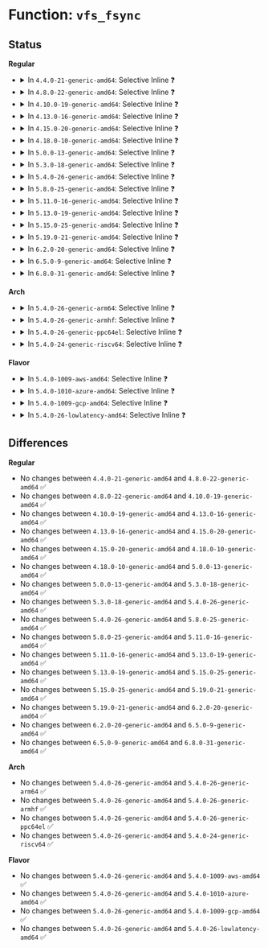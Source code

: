 # Function: <code>vfs_fsync</code>

## Status
<b>Regular</b>
<ul>
<li>
<details>
<summary>In <code>4.4.0-21-generic-amd64</code>: Selective Inline ❓</summary>

```c
int vfs_fsync(struct file * file, int datasync)
```

```json
{
  "name": "vfs_fsync",
  "collision_type": "Unique Global",
  "inline_type": "Selective",
  "funcs": [
    {
      "addr": 18446744071581206080,
      "name": "vfs_fsync",
      "external": true,
      "loc": "fs/sync.c:207",
      "file": "fs/sync.c",
      "inline": "not declared, inlined",
      "caller_inline": [
        "fs/sync.c:do_fsync"
      ],
      "caller_func": [
        "drivers/block/loop.c:__loop_update_dio",
        "drivers/block/loop.c:__loop_update_dio",
        "drivers/block/loop.c:loop_queue_work",
        "drivers/md/bitmap.c:bitmap_create"
      ]
    }
  ],
  "symbols": [
    {
      "addr": 18446744071581206080,
      "name": "vfs_fsync",
      "section": ".text",
      "bind": "STB_GLOBAL",
      "size": 30
    }
  ]
}
```
</details>
</li>
<li>
<details>
<summary>In <code>4.8.0-22-generic-amd64</code>: Selective Inline ❓</summary>

```c
int vfs_fsync(struct file * file, int datasync)
```

```json
{
  "name": "vfs_fsync",
  "collision_type": "Unique Global",
  "inline_type": "Selective",
  "funcs": [
    {
      "addr": 18446744071581370822,
      "name": "vfs_fsync",
      "external": true,
      "loc": "fs/sync.c:207",
      "file": "fs/sync.c",
      "inline": "not declared, inlined",
      "caller_inline": [
        "fs/sync.c:do_fsync"
      ],
      "caller_func": [
        "drivers/block/loop.c:loop_queue_work",
        "drivers/block/loop.c:__loop_update_dio",
        "drivers/block/loop.c:__loop_update_dio",
        "drivers/md/bitmap.c:bitmap_create"
      ]
    }
  ],
  "symbols": [
    {
      "addr": 18446744071581370752,
      "name": "vfs_fsync",
      "section": ".text",
      "bind": "STB_GLOBAL",
      "size": 30
    }
  ]
}
```
</details>
</li>
<li>
<details>
<summary>In <code>4.10.0-19-generic-amd64</code>: Selective Inline ❓</summary>

```c
int vfs_fsync(struct file * file, int datasync)
```

```json
{
  "name": "vfs_fsync",
  "collision_type": "Unique Global",
  "inline_type": "Selective",
  "funcs": [
    {
      "addr": 18446744071581448678,
      "name": "vfs_fsync",
      "external": true,
      "loc": "fs/sync.c:208",
      "file": "fs/sync.c",
      "inline": "not declared, inlined",
      "caller_inline": [
        "fs/sync.c:do_fsync"
      ],
      "caller_func": [
        "drivers/block/loop.c:loop_queue_work",
        "drivers/block/loop.c:__loop_update_dio",
        "drivers/block/loop.c:__loop_update_dio",
        "drivers/md/bitmap.c:bitmap_create"
      ]
    }
  ],
  "symbols": [
    {
      "addr": 18446744071581448608,
      "name": "vfs_fsync",
      "section": ".text",
      "bind": "STB_GLOBAL",
      "size": 30
    }
  ]
}
```
</details>
</li>
<li>
<details>
<summary>In <code>4.13.0-16-generic-amd64</code>: Selective Inline ❓</summary>

```c
int vfs_fsync(struct file * file, int datasync)
```

```json
{
  "name": "vfs_fsync",
  "collision_type": "Unique Global",
  "inline_type": "Selective",
  "funcs": [
    {
      "addr": 18446744071581502838,
      "name": "vfs_fsync",
      "external": true,
      "loc": "fs/sync.c:208",
      "file": "fs/sync.c",
      "inline": "not declared, inlined",
      "caller_inline": [
        "fs/sync.c:do_fsync"
      ],
      "caller_func": [
        "drivers/block/loop.c:loop_queue_work",
        "drivers/block/loop.c:__loop_update_dio",
        "drivers/block/loop.c:__loop_update_dio",
        "drivers/md/bitmap.c:bitmap_create"
      ]
    }
  ],
  "symbols": [
    {
      "addr": 18446744071581502768,
      "name": "vfs_fsync",
      "section": ".text",
      "bind": "STB_GLOBAL",
      "size": 30
    }
  ]
}
```
</details>
</li>
<li>
<details>
<summary>In <code>4.15.0-20-generic-amd64</code>: Selective Inline ❓</summary>

```c
int vfs_fsync(struct file * file, int datasync)
```

```json
{
  "name": "vfs_fsync",
  "collision_type": "Unique Global",
  "inline_type": "Selective",
  "funcs": [
    {
      "addr": 18446744071581644982,
      "name": "vfs_fsync",
      "external": true,
      "loc": "fs/sync.c:209",
      "file": "fs/sync.c",
      "inline": "not declared, inlined",
      "caller_inline": [
        "fs/sync.c:do_fsync"
      ],
      "caller_func": [
        "drivers/block/loop.c:loop_queue_work",
        "drivers/block/loop.c:__loop_update_dio",
        "drivers/block/loop.c:__loop_update_dio",
        "drivers/md/md-bitmap.c:bitmap_create"
      ]
    }
  ],
  "symbols": [
    {
      "addr": 18446744071581644912,
      "name": "vfs_fsync",
      "section": ".text",
      "bind": "STB_GLOBAL",
      "size": 30
    }
  ]
}
```
</details>
</li>
<li>
<details>
<summary>In <code>4.18.0-10-generic-amd64</code>: Selective Inline ❓</summary>

```c
int vfs_fsync(struct file * file, int datasync)
```

```json
{
  "name": "vfs_fsync",
  "collision_type": "Unique Global",
  "inline_type": "Selective",
  "funcs": [
    {
      "addr": 18446744071581803766,
      "name": "vfs_fsync",
      "external": true,
      "loc": "fs/sync.c:210",
      "file": "fs/sync.c",
      "inline": "not declared, inlined",
      "caller_inline": [
        "fs/sync.c:do_fsync"
      ],
      "caller_func": [
        "fs/aio.c:aio_fsync_work",
        "fs/iomap.c:iomap_swapfile_activate",
        "drivers/block/loop.c:loop_queue_work",
        "drivers/block/loop.c:__loop_update_dio",
        "drivers/block/loop.c:__loop_update_dio",
        "drivers/md/md-bitmap.c:bitmap_create"
      ]
    }
  ],
  "symbols": [
    {
      "addr": 18446744071581803696,
      "name": "vfs_fsync",
      "section": ".text",
      "bind": "STB_GLOBAL",
      "size": 30
    }
  ]
}
```
</details>
</li>
<li>
<details>
<summary>In <code>5.0.0-13-generic-amd64</code>: Selective Inline ❓</summary>

```c
int vfs_fsync(struct file * file, int datasync)
```

```json
{
  "name": "vfs_fsync",
  "collision_type": "Unique Global",
  "inline_type": "Selective",
  "funcs": [
    {
      "addr": 18446744071581890774,
      "name": "vfs_fsync",
      "external": true,
      "loc": "fs/sync.c:210",
      "file": "fs/sync.c",
      "inline": "not declared, inlined",
      "caller_inline": [
        "fs/sync.c:do_fsync"
      ],
      "caller_func": [
        "fs/aio.c:aio_fsync_work",
        "fs/iomap.c:iomap_swapfile_activate",
        "drivers/block/loop.c:loop_queue_work",
        "drivers/block/loop.c:__loop_update_dio",
        "drivers/block/loop.c:__loop_update_dio",
        "drivers/md/md-bitmap.c:md_bitmap_create"
      ]
    }
  ],
  "symbols": [
    {
      "addr": 18446744071581890704,
      "name": "vfs_fsync",
      "section": ".text",
      "bind": "STB_GLOBAL",
      "size": 30
    }
  ]
}
```
</details>
</li>
<li>
<details>
<summary>In <code>5.3.0-18-generic-amd64</code>: Selective Inline ❓</summary>

```c
int vfs_fsync(struct file * file, int datasync)
```

```json
{
  "name": "vfs_fsync",
  "collision_type": "Unique Global",
  "inline_type": "Selective",
  "funcs": [
    {
      "addr": 18446744071582015878,
      "name": "vfs_fsync",
      "external": true,
      "loc": "fs/sync.c:210",
      "file": "fs/sync.c",
      "inline": "not declared, inlined",
      "caller_inline": [
        "fs/sync.c:do_fsync"
      ],
      "caller_func": [
        "fs/aio.c:aio_fsync_work",
        "fs/iomap/swapfile.c:iomap_swapfile_activate",
        "drivers/block/loop.c:loop_queue_work",
        "drivers/block/loop.c:__loop_update_dio",
        "drivers/block/loop.c:__loop_update_dio",
        "drivers/md/md-bitmap.c:md_bitmap_create"
      ]
    }
  ],
  "symbols": [
    {
      "addr": 18446744071582015808,
      "name": "vfs_fsync",
      "section": ".text",
      "bind": "STB_GLOBAL",
      "size": 30
    }
  ]
}
```
</details>
</li>
<li>
<details>
<summary>In <code>5.4.0-26-generic-amd64</code>: Selective Inline ❓</summary>

```c
int vfs_fsync(struct file * file, int datasync)
```

```json
{
  "name": "vfs_fsync",
  "collision_type": "Unique Global",
  "inline_type": "Selective",
  "funcs": [
    {
      "addr": 18446744071582093830,
      "name": "vfs_fsync",
      "external": true,
      "loc": "fs/sync.c:210",
      "file": "fs/sync.c",
      "inline": "not declared, inlined",
      "caller_inline": [
        "fs/sync.c:do_fsync"
      ],
      "caller_func": [
        "fs/aio.c:aio_fsync_work",
        "fs/iomap/swapfile.c:iomap_swapfile_activate",
        "drivers/block/loop.c:loop_queue_work",
        "drivers/block/loop.c:__loop_update_dio",
        "drivers/block/loop.c:__loop_update_dio",
        "drivers/md/md-bitmap.c:md_bitmap_create"
      ]
    }
  ],
  "symbols": [
    {
      "addr": 18446744071582093760,
      "name": "vfs_fsync",
      "section": ".text",
      "bind": "STB_GLOBAL",
      "size": 30
    }
  ]
}
```
</details>
</li>
<li>
<details>
<summary>In <code>5.8.0-25-generic-amd64</code>: Selective Inline ❓</summary>

```c
int vfs_fsync(struct file * file, int datasync)
```

```json
{
  "name": "vfs_fsync",
  "collision_type": "Unique Global",
  "inline_type": "Selective",
  "funcs": [
    {
      "addr": 18446744071582330835,
      "name": "vfs_fsync",
      "external": true,
      "loc": "fs/sync.c:213",
      "file": "fs/sync.c",
      "inline": "not declared, inlined",
      "caller_inline": [
        "fs/sync.c:__ia32_sys_fdatasync",
        "fs/sync.c:__x64_sys_fdatasync",
        "fs/sync.c:__ia32_sys_fsync",
        "fs/sync.c:__x64_sys_fsync"
      ],
      "caller_func": [
        "fs/aio.c:aio_fsync_work",
        "fs/iomap/swapfile.c:iomap_swapfile_activate",
        "drivers/block/loop.c:do_req_filebacked",
        "drivers/block/loop.c:__loop_update_dio",
        "drivers/md/md-bitmap.c:md_bitmap_create"
      ]
    }
  ],
  "symbols": [
    {
      "addr": 18446744071582330944,
      "name": "vfs_fsync",
      "section": ".text",
      "bind": "STB_GLOBAL",
      "size": 121
    }
  ]
}
```
</details>
</li>
<li>
<details>
<summary>In <code>5.11.0-16-generic-amd64</code>: Selective Inline ❓</summary>

```c
int vfs_fsync(struct file * file, int datasync)
```

```json
{
  "name": "vfs_fsync",
  "collision_type": "Unique Global",
  "inline_type": "Selective",
  "funcs": [
    {
      "addr": 18446744071582382259,
      "name": "vfs_fsync",
      "external": true,
      "loc": "fs/sync.c:213",
      "file": "fs/sync.c",
      "inline": "not declared, inlined",
      "caller_inline": [
        "fs/sync.c:__ia32_sys_fdatasync",
        "fs/sync.c:__x64_sys_fdatasync",
        "fs/sync.c:__ia32_sys_fsync",
        "fs/sync.c:__x64_sys_fsync"
      ],
      "caller_func": [
        "fs/aio.c:aio_fsync_work",
        "fs/iomap/swapfile.c:iomap_swapfile_activate",
        "drivers/block/loop.c:do_req_filebacked",
        "drivers/block/loop.c:__loop_update_dio",
        "drivers/md/md-bitmap.c:md_bitmap_create"
      ]
    }
  ],
  "symbols": [
    {
      "addr": 18446744071582382368,
      "name": "vfs_fsync",
      "section": ".text",
      "bind": "STB_GLOBAL",
      "size": 121
    }
  ]
}
```
</details>
</li>
<li>
<details>
<summary>In <code>5.13.0-19-generic-amd64</code>: Selective Inline ❓</summary>

```c
int vfs_fsync(struct file * file, int datasync)
```

```json
{
  "name": "vfs_fsync",
  "collision_type": "Unique Global",
  "inline_type": "Selective",
  "funcs": [
    {
      "addr": 18446744071582410018,
      "name": "vfs_fsync",
      "external": true,
      "loc": "fs/sync.c:212",
      "file": "fs/sync.c",
      "inline": "not declared, inlined",
      "caller_inline": [
        "fs/sync.c:__ia32_sys_fdatasync",
        "fs/sync.c:__x64_sys_fdatasync",
        "fs/sync.c:__ia32_sys_fsync",
        "fs/sync.c:__x64_sys_fsync"
      ],
      "caller_func": [
        "fs/aio.c:aio_fsync_work",
        "fs/iomap/swapfile.c:iomap_swapfile_activate",
        "drivers/block/loop.c:do_req_filebacked",
        "drivers/block/loop.c:__loop_update_dio",
        "drivers/md/md-bitmap.c:md_bitmap_create"
      ]
    }
  ],
  "symbols": [
    {
      "addr": 18446744071582410128,
      "name": "vfs_fsync",
      "section": ".text",
      "bind": "STB_GLOBAL",
      "size": 121
    }
  ]
}
```
</details>
</li>
<li>
<details>
<summary>In <code>5.15.0-25-generic-amd64</code>: Selective Inline ❓</summary>

```c
int vfs_fsync(struct file * file, int datasync)
```

```json
{
  "name": "vfs_fsync",
  "collision_type": "Unique Global",
  "inline_type": "Selective",
  "funcs": [
    {
      "addr": 18446744071582731410,
      "name": "vfs_fsync",
      "external": true,
      "loc": "fs/sync.c:213",
      "file": "fs/sync.c",
      "inline": "not declared, inlined",
      "caller_inline": [
        "fs/sync.c:__ia32_sys_fdatasync",
        "fs/sync.c:__x64_sys_fdatasync",
        "fs/sync.c:__ia32_sys_fsync",
        "fs/sync.c:__x64_sys_fsync"
      ],
      "caller_func": [
        "fs/aio.c:aio_fsync_work",
        "fs/iomap/swapfile.c:iomap_swapfile_activate",
        "drivers/block/loop.c:do_req_filebacked",
        "drivers/block/loop.c:__loop_update_dio",
        "drivers/md/md-bitmap.c:md_bitmap_create"
      ]
    }
  ],
  "symbols": [
    {
      "addr": 18446744071582731520,
      "name": "vfs_fsync",
      "section": ".text",
      "bind": "STB_GLOBAL",
      "size": 121
    }
  ]
}
```
</details>
</li>
<li>
<details>
<summary>In <code>5.19.0-21-generic-amd64</code>: Selective Inline ❓</summary>

```c
int vfs_fsync(struct file * file, int datasync)
```

```json
{
  "name": "vfs_fsync",
  "collision_type": "Unique Global",
  "inline_type": "Selective",
  "funcs": [
    {
      "addr": 18446744071583277654,
      "name": "vfs_fsync",
      "external": true,
      "loc": "fs/sync.c:200",
      "file": "fs/sync.c",
      "inline": "not declared, inlined",
      "caller_inline": [
        "fs/sync.c:__ia32_sys_fdatasync",
        "fs/sync.c:__x64_sys_fdatasync",
        "fs/sync.c:__ia32_sys_fsync",
        "fs/sync.c:__x64_sys_fsync"
      ],
      "caller_func": [
        "fs/aio.c:aio_fsync_work",
        "fs/iomap/swapfile.c:iomap_swapfile_activate",
        "drivers/block/loop.c:do_req_filebacked",
        "drivers/block/loop.c:__loop_update_dio",
        "drivers/md/md-bitmap.c:md_bitmap_create"
      ]
    }
  ],
  "symbols": [
    {
      "addr": 18446744071583277776,
      "name": "vfs_fsync",
      "section": ".text",
      "bind": "STB_GLOBAL",
      "size": 143
    }
  ]
}
```
</details>
</li>
<li>
<details>
<summary>In <code>6.2.0-20-generic-amd64</code>: Selective Inline ❓</summary>

```c
int vfs_fsync(struct file * file, int datasync)
```

```json
{
  "name": "vfs_fsync",
  "collision_type": "Unique Global",
  "inline_type": "Selective",
  "funcs": [
    {
      "addr": 18446744071583860310,
      "name": "vfs_fsync",
      "external": true,
      "loc": "fs/sync.c:200",
      "file": "fs/sync.c",
      "inline": "not declared, inlined",
      "caller_inline": [
        "fs/sync.c:__ia32_sys_fdatasync",
        "fs/sync.c:__x64_sys_fdatasync",
        "fs/sync.c:__ia32_sys_fsync",
        "fs/sync.c:__x64_sys_fsync"
      ],
      "caller_func": [
        "fs/aio.c:aio_fsync_work",
        "fs/iomap/swapfile.c:iomap_swapfile_activate",
        "drivers/block/loop.c:do_req_filebacked",
        "drivers/block/loop.c:__loop_update_dio",
        "drivers/md/md-bitmap.c:md_bitmap_create"
      ]
    }
  ],
  "symbols": [
    {
      "addr": 18446744071583860448,
      "name": "vfs_fsync",
      "section": ".text",
      "bind": "STB_GLOBAL",
      "size": 143
    }
  ]
}
```
</details>
</li>
<li>
<details>
<summary>In <code>6.5.0-9-generic-amd64</code>: Selective Inline ❓</summary>

```c
int vfs_fsync(struct file * file, int datasync)
```

```json
{
  "name": "vfs_fsync",
  "collision_type": "Unique Global",
  "inline_type": "Selective",
  "funcs": [
    {
      "addr": 18446744071584082054,
      "name": "vfs_fsync",
      "external": true,
      "loc": "fs/sync.c:200",
      "file": "fs/sync.c",
      "inline": "not declared, inlined",
      "caller_inline": [
        "fs/sync.c:__ia32_sys_fdatasync",
        "fs/sync.c:__x64_sys_fdatasync",
        "fs/sync.c:__ia32_sys_fsync",
        "fs/sync.c:__x64_sys_fsync"
      ],
      "caller_func": [
        "fs/aio.c:aio_fsync_work",
        "fs/iomap/swapfile.c:iomap_swapfile_activate",
        "drivers/block/loop.c:do_req_filebacked",
        "drivers/block/loop.c:__loop_update_dio",
        "drivers/md/md-bitmap.c:md_bitmap_create"
      ]
    }
  ],
  "symbols": [
    {
      "addr": 18446744071584082192,
      "name": "vfs_fsync",
      "section": ".text",
      "bind": "STB_GLOBAL",
      "size": 149
    }
  ]
}
```
</details>
</li>
<li>
<details>
<summary>In <code>6.8.0-31-generic-amd64</code>: Selective Inline ❓</summary>

```c
int vfs_fsync(struct file * file, int datasync)
```

```json
{
  "name": "vfs_fsync",
  "collision_type": "Unique Global",
  "inline_type": "Selective",
  "funcs": [
    {
      "addr": 18446744071584298118,
      "name": "vfs_fsync",
      "external": true,
      "loc": "fs/sync.c:200",
      "file": "fs/sync.c",
      "inline": "not declared, inlined",
      "caller_inline": [
        "fs/sync.c:__ia32_sys_fdatasync",
        "fs/sync.c:__x64_sys_fdatasync",
        "fs/sync.c:__ia32_sys_fsync",
        "fs/sync.c:__x64_sys_fsync"
      ],
      "caller_func": [
        "fs/aio.c:aio_fsync_work",
        "fs/iomap/swapfile.c:iomap_swapfile_activate",
        "drivers/block/loop.c:do_req_filebacked",
        "drivers/block/loop.c:__loop_update_dio",
        "drivers/md/md-bitmap.c:md_bitmap_create"
      ]
    }
  ],
  "symbols": [
    {
      "addr": 18446744071584298256,
      "name": "vfs_fsync",
      "section": ".text",
      "bind": "STB_GLOBAL",
      "size": 149
    }
  ]
}
```
</details>
</li>
</ul>
<b>Arch</b>
<ul>
<li>
<details>
<summary>In <code>5.4.0-26-generic-arm64</code>: Selective Inline ❓</summary>

```c
int vfs_fsync(struct file * file, int datasync)
```

```json
{
  "name": "vfs_fsync",
  "collision_type": "Unique Global",
  "inline_type": "Selective",
  "funcs": [
    {
      "addr": 18446603336493629972,
      "name": "vfs_fsync",
      "external": true,
      "loc": "fs/sync.c:210",
      "file": "fs/sync.c",
      "inline": "not declared, inlined",
      "caller_inline": [
        "fs/sync.c:do_fsync"
      ],
      "caller_func": [
        "fs/aio.c:aio_fsync_work",
        "fs/iomap/swapfile.c:iomap_swapfile_activate",
        "drivers/block/loop.c:loop_queue_work",
        "drivers/block/loop.c:__loop_update_dio",
        "drivers/block/loop.c:__loop_update_dio",
        "drivers/md/md-bitmap.c:md_bitmap_create"
      ]
    }
  ],
  "symbols": [
    {
      "addr": 18446603336493629856,
      "name": "vfs_fsync",
      "section": ".text",
      "bind": "STB_GLOBAL",
      "size": 60
    }
  ]
}
```
</details>
</li>
<li>
<details>
<summary>In <code>5.4.0-26-generic-armhf</code>: Selective Inline ❓</summary>

```c
int vfs_fsync(struct file * file, int datasync)
```

```json
{
  "name": "vfs_fsync",
  "collision_type": "Unique Global",
  "inline_type": "Selective",
  "funcs": [
    {
      "addr": 3227170192,
      "name": "vfs_fsync",
      "external": true,
      "loc": "fs/sync.c:210",
      "file": "fs/sync.c",
      "inline": "not declared, inlined",
      "caller_inline": [
        "fs/sync.c:do_fsync"
      ],
      "caller_func": [
        "fs/aio.c:aio_fsync_work",
        "fs/iomap/swapfile.c:iomap_swapfile_activate",
        "drivers/block/loop.c:loop_queue_work",
        "drivers/block/loop.c:__loop_update_dio",
        "drivers/block/loop.c:__loop_update_dio",
        "drivers/md/md-bitmap.c:md_bitmap_create"
      ]
    }
  ],
  "symbols": [
    {
      "addr": 3227170088,
      "name": "vfs_fsync",
      "section": ".text",
      "bind": "STB_GLOBAL",
      "size": 60
    }
  ]
}
```
</details>
</li>
<li>
<details>
<summary>In <code>5.4.0-26-generic-ppc64el</code>: Selective Inline ❓</summary>

```c
int vfs_fsync(struct file * file, int datasync)
```

```json
{
  "name": "vfs_fsync",
  "collision_type": "Unique Global",
  "inline_type": "Selective",
  "funcs": [
    {
      "addr": 13835058055287220300,
      "name": "vfs_fsync",
      "external": true,
      "loc": "fs/sync.c:210",
      "file": "fs/sync.c",
      "inline": "not declared, inlined",
      "caller_inline": [
        "fs/sync.c:do_fsync"
      ],
      "caller_func": [
        "fs/aio.c:aio_fsync_work",
        "fs/iomap/swapfile.c:iomap_swapfile_activate",
        "drivers/block/loop.c:loop_queue_work",
        "drivers/block/loop.c:__loop_update_dio",
        "drivers/block/loop.c:__loop_update_dio",
        "drivers/md/md-bitmap.c:md_bitmap_create"
      ]
    }
  ],
  "symbols": [
    {
      "addr": 13835058055287220192,
      "name": "vfs_fsync",
      "section": ".text",
      "bind": "STB_GLOBAL",
      "size": 36
    }
  ]
}
```
</details>
</li>
<li>
<details>
<summary>In <code>5.4.0-24-generic-riscv64</code>: Selective Inline ❓</summary>

```c
int vfs_fsync(struct file * file, int datasync)
```

```json
{
  "name": "vfs_fsync",
  "collision_type": "Unique Global",
  "inline_type": "Selective",
  "funcs": [
    {
      "addr": 18446743936273270020,
      "name": "vfs_fsync",
      "external": true,
      "loc": "fs/sync.c:210",
      "file": "fs/sync.c",
      "inline": "not declared, inlined",
      "caller_inline": [
        "fs/sync.c:do_fsync"
      ],
      "caller_func": [
        "fs/aio.c:aio_fsync_work",
        "fs/iomap/swapfile.c:iomap_swapfile_activate",
        "drivers/block/loop.c:loop_queue_work",
        "drivers/block/loop.c:__loop_update_dio",
        "drivers/block/loop.c:__loop_update_dio",
        "drivers/md/md-bitmap.c:md_bitmap_create"
      ]
    }
  ],
  "symbols": [
    {
      "addr": 18446743936273269914,
      "name": "vfs_fsync",
      "section": ".text",
      "bind": "STB_GLOBAL",
      "size": 56
    }
  ]
}
```
</details>
</li>
</ul>
<b>Flavor</b>
<ul>
<li>
<details>
<summary>In <code>5.4.0-1009-aws-amd64</code>: Selective Inline ❓</summary>

```c
int vfs_fsync(struct file * file, int datasync)
```

```json
{
  "name": "vfs_fsync",
  "collision_type": "Unique Global",
  "inline_type": "Selective",
  "funcs": [
    {
      "addr": 18446744071582062566,
      "name": "vfs_fsync",
      "external": true,
      "loc": "fs/sync.c:210",
      "file": "fs/sync.c",
      "inline": "not declared, inlined",
      "caller_inline": [
        "fs/sync.c:do_fsync"
      ],
      "caller_func": [
        "fs/aio.c:aio_fsync_work",
        "fs/iomap/swapfile.c:iomap_swapfile_activate",
        "drivers/block/loop.c:loop_queue_work",
        "drivers/block/loop.c:__loop_update_dio",
        "drivers/block/loop.c:__loop_update_dio",
        "drivers/md/md-bitmap.c:md_bitmap_create"
      ]
    }
  ],
  "symbols": [
    {
      "addr": 18446744071582062496,
      "name": "vfs_fsync",
      "section": ".text",
      "bind": "STB_GLOBAL",
      "size": 30
    }
  ]
}
```
</details>
</li>
<li>
<details>
<summary>In <code>5.4.0-1010-azure-amd64</code>: Selective Inline ❓</summary>

```c
int vfs_fsync(struct file * file, int datasync)
```

```json
{
  "name": "vfs_fsync",
  "collision_type": "Unique Global",
  "inline_type": "Selective",
  "funcs": [
    {
      "addr": 18446744071582000118,
      "name": "vfs_fsync",
      "external": true,
      "loc": "fs/sync.c:210",
      "file": "fs/sync.c",
      "inline": "not declared, inlined",
      "caller_inline": [
        "fs/sync.c:do_fsync"
      ],
      "caller_func": [
        "fs/aio.c:aio_fsync_work",
        "fs/iomap/swapfile.c:iomap_swapfile_activate",
        "drivers/block/loop.c:loop_queue_work",
        "drivers/block/loop.c:__loop_update_dio",
        "drivers/block/loop.c:__loop_update_dio",
        "drivers/md/md-bitmap.c:md_bitmap_create"
      ]
    }
  ],
  "symbols": [
    {
      "addr": 18446744071582000048,
      "name": "vfs_fsync",
      "section": ".text",
      "bind": "STB_GLOBAL",
      "size": 30
    }
  ]
}
```
</details>
</li>
<li>
<details>
<summary>In <code>5.4.0-1009-gcp-amd64</code>: Selective Inline ❓</summary>

```c
int vfs_fsync(struct file * file, int datasync)
```

```json
{
  "name": "vfs_fsync",
  "collision_type": "Unique Global",
  "inline_type": "Selective",
  "funcs": [
    {
      "addr": 18446744071582053846,
      "name": "vfs_fsync",
      "external": true,
      "loc": "fs/sync.c:210",
      "file": "fs/sync.c",
      "inline": "not declared, inlined",
      "caller_inline": [
        "fs/sync.c:do_fsync"
      ],
      "caller_func": [
        "fs/aio.c:aio_fsync_work",
        "fs/iomap/swapfile.c:iomap_swapfile_activate",
        "drivers/block/loop.c:loop_queue_work",
        "drivers/block/loop.c:__loop_update_dio",
        "drivers/block/loop.c:__loop_update_dio",
        "drivers/md/md-bitmap.c:md_bitmap_create"
      ]
    }
  ],
  "symbols": [
    {
      "addr": 18446744071582053776,
      "name": "vfs_fsync",
      "section": ".text",
      "bind": "STB_GLOBAL",
      "size": 30
    }
  ]
}
```
</details>
</li>
<li>
<details>
<summary>In <code>5.4.0-26-lowlatency-amd64</code>: Selective Inline ❓</summary>

```c
int vfs_fsync(struct file * file, int datasync)
```

```json
{
  "name": "vfs_fsync",
  "collision_type": "Unique Global",
  "inline_type": "Selective",
  "funcs": [
    {
      "addr": 18446744071582125526,
      "name": "vfs_fsync",
      "external": true,
      "loc": "fs/sync.c:210",
      "file": "fs/sync.c",
      "inline": "not declared, inlined",
      "caller_inline": [
        "fs/sync.c:do_fsync"
      ],
      "caller_func": [
        "fs/aio.c:aio_fsync_work",
        "fs/iomap/swapfile.c:iomap_swapfile_activate",
        "drivers/block/loop.c:loop_queue_work",
        "drivers/block/loop.c:__loop_update_dio",
        "drivers/block/loop.c:__loop_update_dio",
        "drivers/md/md-bitmap.c:md_bitmap_create"
      ]
    }
  ],
  "symbols": [
    {
      "addr": 18446744071582125456,
      "name": "vfs_fsync",
      "section": ".text",
      "bind": "STB_GLOBAL",
      "size": 30
    }
  ]
}
```
</details>
</li>
</ul>

## Differences
<b>Regular</b>
<ul>
<li>
No changes between <code>4.4.0-21-generic-amd64</code> and <code>4.8.0-22-generic-amd64</code> ✅
</li>
<li>
No changes between <code>4.8.0-22-generic-amd64</code> and <code>4.10.0-19-generic-amd64</code> ✅
</li>
<li>
No changes between <code>4.10.0-19-generic-amd64</code> and <code>4.13.0-16-generic-amd64</code> ✅
</li>
<li>
No changes between <code>4.13.0-16-generic-amd64</code> and <code>4.15.0-20-generic-amd64</code> ✅
</li>
<li>
No changes between <code>4.15.0-20-generic-amd64</code> and <code>4.18.0-10-generic-amd64</code> ✅
</li>
<li>
No changes between <code>4.18.0-10-generic-amd64</code> and <code>5.0.0-13-generic-amd64</code> ✅
</li>
<li>
No changes between <code>5.0.0-13-generic-amd64</code> and <code>5.3.0-18-generic-amd64</code> ✅
</li>
<li>
No changes between <code>5.3.0-18-generic-amd64</code> and <code>5.4.0-26-generic-amd64</code> ✅
</li>
<li>
No changes between <code>5.4.0-26-generic-amd64</code> and <code>5.8.0-25-generic-amd64</code> ✅
</li>
<li>
No changes between <code>5.8.0-25-generic-amd64</code> and <code>5.11.0-16-generic-amd64</code> ✅
</li>
<li>
No changes between <code>5.11.0-16-generic-amd64</code> and <code>5.13.0-19-generic-amd64</code> ✅
</li>
<li>
No changes between <code>5.13.0-19-generic-amd64</code> and <code>5.15.0-25-generic-amd64</code> ✅
</li>
<li>
No changes between <code>5.15.0-25-generic-amd64</code> and <code>5.19.0-21-generic-amd64</code> ✅
</li>
<li>
No changes between <code>5.19.0-21-generic-amd64</code> and <code>6.2.0-20-generic-amd64</code> ✅
</li>
<li>
No changes between <code>6.2.0-20-generic-amd64</code> and <code>6.5.0-9-generic-amd64</code> ✅
</li>
<li>
No changes between <code>6.5.0-9-generic-amd64</code> and <code>6.8.0-31-generic-amd64</code> ✅
</li>
</ul>
<b>Arch</b>
<ul>
<li>
No changes between <code>5.4.0-26-generic-amd64</code> and <code>5.4.0-26-generic-arm64</code> ✅
</li>
<li>
No changes between <code>5.4.0-26-generic-amd64</code> and <code>5.4.0-26-generic-armhf</code> ✅
</li>
<li>
No changes between <code>5.4.0-26-generic-amd64</code> and <code>5.4.0-26-generic-ppc64el</code> ✅
</li>
<li>
No changes between <code>5.4.0-26-generic-amd64</code> and <code>5.4.0-24-generic-riscv64</code> ✅
</li>
</ul>
<b>Flavor</b>
<ul>
<li>
No changes between <code>5.4.0-26-generic-amd64</code> and <code>5.4.0-1009-aws-amd64</code> ✅
</li>
<li>
No changes between <code>5.4.0-26-generic-amd64</code> and <code>5.4.0-1010-azure-amd64</code> ✅
</li>
<li>
No changes between <code>5.4.0-26-generic-amd64</code> and <code>5.4.0-1009-gcp-amd64</code> ✅
</li>
<li>
No changes between <code>5.4.0-26-generic-amd64</code> and <code>5.4.0-26-lowlatency-amd64</code> ✅
</li>
</ul>
